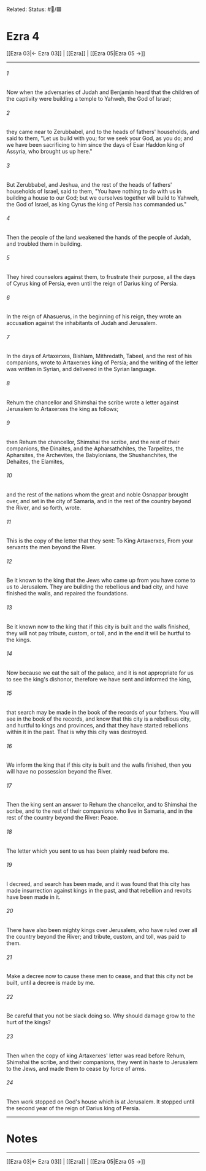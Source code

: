 Related:
Status: #📖/🟥
# Ezra 4

[[Ezra 03|← Ezra 03]] | [[Ezra]] | [[Ezra 05|Ezra 05 →]]
***



###### 1 
Now when the adversaries of Judah and Benjamin heard that the children of the captivity were building a temple to Yahweh, the God of Israel; 

###### 2 
they came near to Zerubbabel, and to the heads of fathers' households, and said to them, "Let us build with you; for we seek your God, as you do; and we have been sacrificing to him since the days of Esar Haddon king of Assyria, who brought us up here." 

###### 3 
But Zerubbabel, and Jeshua, and the rest of the heads of fathers' households of Israel, said to them, "You have nothing to do with us in building a house to our God; but we ourselves together will build to Yahweh, the God of Israel, as king Cyrus the king of Persia has commanded us." 

###### 4 
Then the people of the land weakened the hands of the people of Judah, and troubled them in building. 

###### 5 
They hired counselors against them, to frustrate their purpose, all the days of Cyrus king of Persia, even until the reign of Darius king of Persia. 

###### 6 
In the reign of Ahasuerus, in the beginning of his reign, they wrote an accusation against the inhabitants of Judah and Jerusalem. 

###### 7 
In the days of Artaxerxes, Bishlam, Mithredath, Tabeel, and the rest of his companions, wrote to Artaxerxes king of Persia; and the writing of the letter was written in Syrian, and delivered in the Syrian language. 

###### 8 
Rehum the chancellor and Shimshai the scribe wrote a letter against Jerusalem to Artaxerxes the king as follows; 

###### 9 
then Rehum the chancellor, Shimshai the scribe, and the rest of their companions, the Dinaites, and the Apharsathchites, the Tarpelites, the Apharsites, the Archevites, the Babylonians, the Shushanchites, the Dehaites, the Elamites, 

###### 10 
and the rest of the nations whom the great and noble Osnappar brought over, and set in the city of Samaria, and in the rest of the country beyond the River, and so forth, wrote. 

###### 11 
This is the copy of the letter that they sent: To King Artaxerxes, From your servants the men beyond the River. 

###### 12 
Be it known to the king that the Jews who came up from you have come to us to Jerusalem. They are building the rebellious and bad city, and have finished the walls, and repaired the foundations. 

###### 13 
Be it known now to the king that if this city is built and the walls finished, they will not pay tribute, custom, or toll, and in the end it will be hurtful to the kings. 

###### 14 
Now because we eat the salt of the palace, and it is not appropriate for us to see the king's dishonor, therefore we have sent and informed the king, 

###### 15 
that search may be made in the book of the records of your fathers. You will see in the book of the records, and know that this city is a rebellious city, and hurtful to kings and provinces, and that they have started rebellions within it in the past. That is why this city was destroyed. 

###### 16 
We inform the king that if this city is built and the walls finished, then you will have no possession beyond the River. 

###### 17 
Then the king sent an answer to Rehum the chancellor, and to Shimshai the scribe, and to the rest of their companions who live in Samaria, and in the rest of the country beyond the River: Peace. 

###### 18 
The letter which you sent to us has been plainly read before me. 

###### 19 
I decreed, and search has been made, and it was found that this city has made insurrection against kings in the past, and that rebellion and revolts have been made in it. 

###### 20 
There have also been mighty kings over Jerusalem, who have ruled over all the country beyond the River; and tribute, custom, and toll, was paid to them. 

###### 21 
Make a decree now to cause these men to cease, and that this city not be built, until a decree is made by me. 

###### 22 
Be careful that you not be slack doing so. Why should damage grow to the hurt of the kings? 

###### 23 
Then when the copy of king Artaxerxes' letter was read before Rehum, Shimshai the scribe, and their companions, they went in haste to Jerusalem to the Jews, and made them to cease by force of arms. 

###### 24 
Then work stopped on God's house which is at Jerusalem. It stopped until the second year of the reign of Darius king of Persia.

---
# Notes


***
[[Ezra 03|← Ezra 03]] | [[Ezra]] | [[Ezra 05|Ezra 05 →]]

